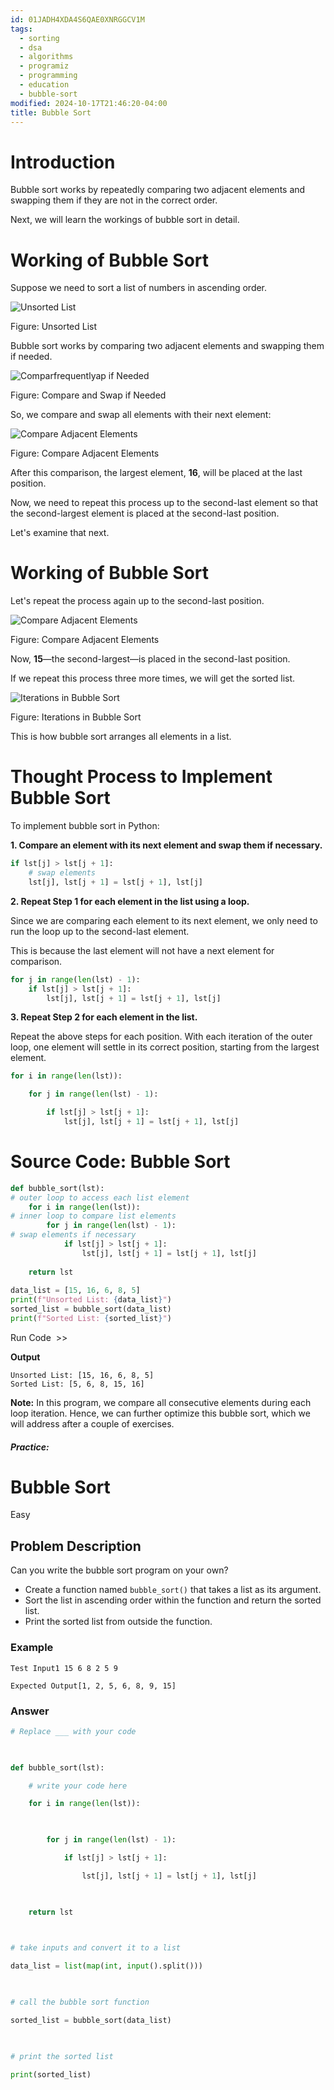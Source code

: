 ```yaml
---
id: 01JADH4XDA4S6QAE0XNRGGCV1M
tags:
  - sorting
  - dsa
  - algorithms
  - programiz
  - programming
  - education
  - bubble-sort
modified: 2024-10-17T21:46:20-04:00
title: Bubble Sort
---
```

# Introduction

Bubble sort works by repeatedly comparing two adjacent elements and swapping them if they are not in the correct order.

Next, we will learn the workings of bubble sort in detail.

# Working of Bubble Sort

Suppose we need to sort a list of numbers in ascending order.

![Unsorted List](https://cdn.programiz.pro/course-images/dsa-with-python/dsa-2.2.1.png)

Figure: Unsorted List

Bubble sort works by comparing two adjacent elements and swapping them if needed.

![Comparfrequentlyap if Needed](https://cdn.programiz.pro/course-images/dsa-with-python/dsa-2.2.2.png)

Figure: Compare and Swap if Needed

So, we compare and swap all elements with their next element:

![Compare Adjacent Elements](https://cdn.programiz.pro/course-images/dsa-with-python/dsa-2.2.3.png)

Figure: Compare Adjacent Elements

After this comparison, the largest element, **16**, will be placed at the last position.

Now, we need to repeat this process up to the second-last element so that the second-largest element is placed at the second-last position.

Let's examine that next.

# Working of Bubble Sort

Let's repeat the process again up to the second-last position.

![Compare Adjacent Elements](https://cdn.programiz.pro/course-images/dsa-with-python/dsa-2.2.4.png)

Figure: Compare Adjacent Elements

Now, **15**—the second-largest—is placed in the second-last position.

If we repeat this process three more times, we will get the sorted list.

![Iterations in Bubble Sort](https://cdn.programiz.pro/course-images/dsa-with-python/dsa-2.2.5.png)

Figure: Iterations in Bubble Sort

This is how bubble sort arranges all elements in a list.

# Thought Process to Implement Bubble Sort

To implement bubble sort in Python:

**1. Compare an element with its next element and swap them if necessary.**

```python
if lst[j] > lst[j + 1]:
    # swap elements       
    lst[j], lst[j + 1] = lst[j + 1], lst[j]
```

**2. Repeat Step 1 for each element in the list using a loop.**

Since we are comparing each element to its next element, we only need to run the loop up to the second-last element.

This is because the last element will not have a next element for comparison.

```python
for j in range(len(lst) - 1):
    if lst[j] > lst[j + 1]:
        lst[j], lst[j + 1] = lst[j + 1], lst[j]
```

**3. Repeat Step 2 for each element in the list.**

Repeat the above steps for each position. With each iteration of the outer loop, one element will settle in its correct position, starting from the largest element.

```python
for i in range(len(lst)):

    for j in range(len(lst) - 1):

        if lst[j] > lst[j + 1]:   
            lst[j], lst[j + 1] = lst[j + 1], lst[j]
```

# Source Code: Bubble Sort

```python
def bubble_sort(lst):    
# outer loop to access each list element    
	for i in range(len(lst)):         
# inner loop to compare list elements        
		for j in range(len(lst) - 1):             
# swap elements if necessary            
			if lst[j] > lst[j + 1]:                
				lst[j], lst[j + 1] = lst[j + 1], lst[j]     
		
	return lst        
	
data_list = [15, 16, 6, 8, 5]
print(f"Unsorted List: {data_list}") 
sorted_list = bubble_sort(data_list) 
print(f"Sorted List: {sorted_list}")
```

Run Code  >>

**Output**

```
Unsorted List: [15, 16, 6, 8, 5]
Sorted List: [5, 6, 8, 15, 16]
```

**Note:** In this program, we compare all consecutive elements during each loop iteration. Hence, we can further optimize this bubble sort, which we will address after a couple of exercises.

##### Practice:

# Bubble Sort

Easy

## Problem Description

Can you write the bubble sort program on your own?

- Create a function named `bubble_sort()` that takes a list as its argument.
- Sort the list in ascending order within the function and return the sorted list.
- Print the sorted list from outside the function.

### Example

```
Test Input1 15 6 8 2 5 9
```

```
Expected Output[1, 2, 5, 6, 8, 9, 15]
```
### Answer

```python
# Replace ___ with your code

  

def bubble_sort(lst):

    # write your code here

    for i in range(len(lst)):

  

        for j in range(len(lst) - 1):

            if lst[j] > lst[j + 1]:

                lst[j], lst[j + 1] = lst[j + 1], lst[j]

  

    return lst

  

# take inputs and convert it to a list

data_list = list(map(int, input().split()))

  

# call the bubble sort function

sorted_list = bubble_sort(data_list)

  

# print the sorted list

print(sorted_list)
```

